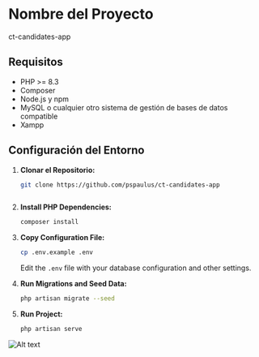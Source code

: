 # Nombre del Proyecto

ct-candidates-app

## Requisitos

- PHP >= 8.3
- Composer
- Node.js y npm
- MySQL o cualquier otro sistema de gestión de bases de datos compatible
- Xampp

## Configuración del Entorno

1. **Clonar el Repositorio:**

   ```bash
   git clone https://github.com/pspaulus/ct-candidates-app



2. **Install PHP Dependencies:**

    ```bash
    composer install
    ```

3. **Copy Configuration File:**

    ```bash
    cp .env.example .env
    ```

    Edit the `.env` file with your database configuration and other settings.

4. **Run Migrations and Seed Data:**

    ```bash
    php artisan migrate --seed
    ```

5. **Run Project:**

    ```bash
    php artisan serve
    ```

![Alt text](image.png)
